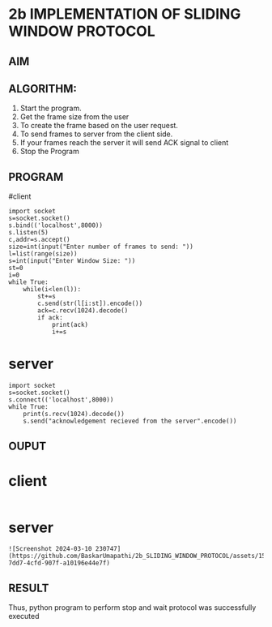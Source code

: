 # 2b IMPLEMENTATION OF SLIDING WINDOW PROTOCOL
## AIM
## ALGORITHM:
1. Start the program.
2. Get the frame size from the user
3. To create the frame based on the user request.
4. To send frames to server from the client side.
5. If your frames reach the server it will send ACK signal to client
6. Stop the Program
## PROGRAM
#client
```
import socket
s=socket.socket()
s.bind(('localhost',8000))
s.listen(5)
c,addr=s.accept()
size=int(input("Enter number of frames to send: "))
l=list(range(size))
s=int(input("Enter Window Size: "))
st=0
i=0
while True:
    while(i<len(l)):
        st+=s
        c.send(str(l[i:st]).encode())
        ack=c.recv(1024).decode()
        if ack:
            print(ack)
            i+=s

```

# server
```
import socket
s=socket.socket()
s.connect(('localhost',8000))
while True:
    print(s.recv(1024).decode())
    s.send("acknowledgement recieved from the server".encode())
```
## OUPUT
# client
```![Screenshot 2024-03-10 230737](https://github.com/BaskarUmapathi/2b_SLIDING_WINDOW_PROTOCOL/assets/151434098/9bf6bb4e-0827-44d3-9544-fda2fdfa015c)
```
# server
```
![Screenshot 2024-03-10 230747](https://github.com/BaskarUmapathi/2b_SLIDING_WINDOW_PROTOCOL/assets/151434098/7e06cd03-7dd7-4cfd-907f-a10196e44e7f)
```

## RESULT
Thus, python program to perform stop and wait protocol was successfully executed
